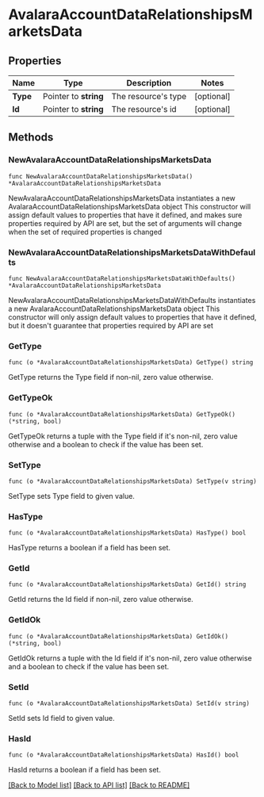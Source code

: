 # AvalaraAccountDataRelationshipsMarketsData

## Properties

Name | Type | Description | Notes
------------ | ------------- | ------------- | -------------
**Type** | Pointer to **string** | The resource&#39;s type | [optional] 
**Id** | Pointer to **string** | The resource&#39;s id | [optional] 

## Methods

### NewAvalaraAccountDataRelationshipsMarketsData

`func NewAvalaraAccountDataRelationshipsMarketsData() *AvalaraAccountDataRelationshipsMarketsData`

NewAvalaraAccountDataRelationshipsMarketsData instantiates a new AvalaraAccountDataRelationshipsMarketsData object
This constructor will assign default values to properties that have it defined,
and makes sure properties required by API are set, but the set of arguments
will change when the set of required properties is changed

### NewAvalaraAccountDataRelationshipsMarketsDataWithDefaults

`func NewAvalaraAccountDataRelationshipsMarketsDataWithDefaults() *AvalaraAccountDataRelationshipsMarketsData`

NewAvalaraAccountDataRelationshipsMarketsDataWithDefaults instantiates a new AvalaraAccountDataRelationshipsMarketsData object
This constructor will only assign default values to properties that have it defined,
but it doesn't guarantee that properties required by API are set

### GetType

`func (o *AvalaraAccountDataRelationshipsMarketsData) GetType() string`

GetType returns the Type field if non-nil, zero value otherwise.

### GetTypeOk

`func (o *AvalaraAccountDataRelationshipsMarketsData) GetTypeOk() (*string, bool)`

GetTypeOk returns a tuple with the Type field if it's non-nil, zero value otherwise
and a boolean to check if the value has been set.

### SetType

`func (o *AvalaraAccountDataRelationshipsMarketsData) SetType(v string)`

SetType sets Type field to given value.

### HasType

`func (o *AvalaraAccountDataRelationshipsMarketsData) HasType() bool`

HasType returns a boolean if a field has been set.

### GetId

`func (o *AvalaraAccountDataRelationshipsMarketsData) GetId() string`

GetId returns the Id field if non-nil, zero value otherwise.

### GetIdOk

`func (o *AvalaraAccountDataRelationshipsMarketsData) GetIdOk() (*string, bool)`

GetIdOk returns a tuple with the Id field if it's non-nil, zero value otherwise
and a boolean to check if the value has been set.

### SetId

`func (o *AvalaraAccountDataRelationshipsMarketsData) SetId(v string)`

SetId sets Id field to given value.

### HasId

`func (o *AvalaraAccountDataRelationshipsMarketsData) HasId() bool`

HasId returns a boolean if a field has been set.


[[Back to Model list]](../README.md#documentation-for-models) [[Back to API list]](../README.md#documentation-for-api-endpoints) [[Back to README]](../README.md)


